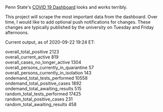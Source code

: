 Penn State's [COVID 19 Dashboard](https://app.powerbi.com/view?r=eyJrIjoiMDFhMzI2YzQtNmQwNC00YjgzLWFjMzAtZmFlNGQyZGZiZGJhIiwidCI6IjdjZjQ4ZDQ1LTNkZGItNDM4OS1hOWMxLWMxMTU1MjZlYjUyZSIsImMiOjF9) looks and works terribly. 

This project will scrape the most important data from the dashboard. Over time, I would like to add optional push notifications for changes. These changes are typically published by the university on Tuesday and Friday afternoons.

Current output, as of 2020-09-22 19:24 ET:

overall_total_positive                  2123                             
overall_current_active                  819                                    
overall_cases_no_longer_active          1304                                   
overall_persons_currently_in_quarantine 57                                     
overall_persons_currently_in_isolation  143                                    
ondemand_total_tests_performed          10558                                  
ondemand_total_positive_cases           1892                                   
ondemand_total_awaiting_results         515                                    
random_total_tests_performed            17425                                  
random_total_positive_cases             231                                    
random_total_awaiting_results           458 
